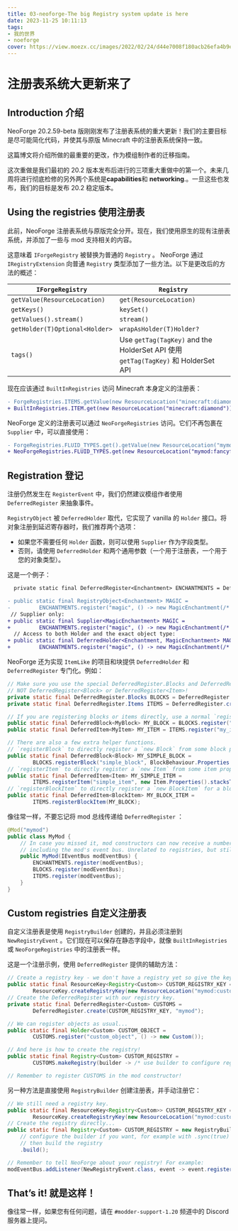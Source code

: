 ```yaml
---
title: 03-neoforge-The big Registry system update is here
date: 2023-11-25 10:11:13
tags:
- 我的世界
- noeforge
cover: https://view.moezx.cc/images/2022/02/24/d44e7008f180acb26efa4b9ec7aebe90.png
---
```


# 注册表系统大更新来了

## Introduction 介绍

NeoForge 20.2.59-beta 版刚刚发布了注册表系统的重大更新！我们的主要目标是尽可能简化代码，并使其与原版 Minecraft 中的注册表系统保持一致。

这篇博文将介绍所做的最重要的更改，作为模组制作者的迁移指南。

这次重做是我们最初的 20.2 版本发布后进行的三项重大重做中的第一个。未来几周将进行彻底检修的另外两个系统是**capabilities**和 **networking**.。一旦这些也发布，我们的目标是发布 20.2 稳定版本。

## Using the registries 使用注册表

此前，NeoForge 注册表系统与原版完全分开。现在，我们使用原生的现有注册表系统，并添加了一些与 mod 支持相关的内容。

这意味着 `IForgeRegistry` 被替换为普通的 `Registry` 。 NeoForge 通过 `IRegistryExtension` 向普通 `Registry` 类型添加了一些方法。以下是更改后的方法的概述：

| `IForgeRegistry`               | `Registry`                                                   |
| ------------------------------ | ------------------------------------------------------------ |
| `getValue(ResourceLocation)`   | `get(ResourceLocation)`                                      |
| `getKeys()`                    | `keySet()`                                                   |
| `getValues().stream()`         | `stream()`                                                   |
| `getHolder(T)Optional<Holder>` | `wrapAsHolder(T)Holder?`                                     |
| `tags()`                       | Use `getTag(TagKey)` and the HolderSet API 使用 `getTag(TagKey)` 和 HolderSet API |

现在应该通过 `BuiltInRegistries` 访问 Minecraft 本身定义的注册表：

```diff
- ForgeRegistries.ITEMS.getValue(new ResourceLocation("minecraft:diamond"));
+ BuiltInRegistries.ITEM.get(new ResourceLocation("minecraft:diamond"));
```

NeoForge 定义的注册表可以通过 `NeoForgeRegistries` 访问。它们不再包裹在 `Supplier` 中，可以直接使用：

```diff
- ForgeRegistries.FLUID_TYPES.get().getValue(new ResourceLocation("mymod:fancyfluid"));
+ NeoForgeRegistries.FLUID_TYPES.get(new ResourceLocation("mymod:fancyfluid"));
```

## Registration 登记

注册仍然发生在 `RegisterEvent` 中，我们仍然建议模组作者使用 `DeferredRegister` 来抽象事件。

`RegistryObject` 被 `DeferredHolder` 取代，它实现了 vanilla 的 `Holder` 接口。将对象注册到延迟寄存器时，我们推荐两个选项：

- 如果您不需要任何 `Holder` 函数，则可以使用 `Supplier` 作为字段类型。
- 否则，请使用 `DeferredHolder` 和两个通用参数（一个用于注册表，一个用于您的对象类型）。

这是一个例子：

```diff
  private static final DeferredRegister<Enchantment> ENCHANTMENTS = DeferredRegister.create(Registries.ENCHANTMENT, "mymod");

- public static final RegistryObject<Enchantment> MAGIC =
-         ENCHANTMENTS.register("magic", () -> new MagicEnchantment(/* create enchantment */));
 // Supplier only:
+ public static final Supplier<MagicEnchantment> MAGIC =
+         ENCHANTMENTS.register("magic", () -> new MagicEnchantment(/* create enchantment */));
  // Access to both Holder and the exact object type:
+ public static final DeferredHolder<Enchantment, MagicEnchantment> MAGIC =
+         ENCHANTMENTS.register("magic", () -> new MagicEnchantment(/* create enchantment */));
```

NeoForge 还为实现 `ItemLike` 的项目和块提供 `DeferredHolder` 和 `DeferredRegister` 专门化。例如：

```java
// Make sure you use the special DeferredRegister.Blocks and DeferredRegister.Items types,
// NOT DeferredRegister<Block> or DeferredRegister<Item>!
private static final DeferredRegister.Blocks BLOCKS = DeferredRegister.createBlocks("mymod");
private static final DeferredRegister.Items ITEMS = DeferredRegister.createItems("mymod");

// If you are registering blocks or items directly, use a normal `register` call:
public static final DeferredBlock<MyBlock> MY_BLOCK = BLOCKS.register("my_block", () -> new MyBlock(/* create block */));
public static final DeferredItem<MyItem> MY_ITEM = ITEMS.register("my_item", () -> new MyItem(/* create item */));

// There are also a few extra helper functions.
// `registerBlock` to directly register a `new Block` from some block properties:
public static final DeferredBlock<Block> MY_SIMPLE_BLOCK =
        BLOCKS.registerBlock("simple_block", BlockBehaviour.Properties.of().mapColor(MapColor.STONE));
// `registerItem` to directly register a `new Item` from some item properties:
public static final DeferredItem<Item> MY_SIMPLE_ITEM =
        ITEMS.registerItem("simple_item", new Item.Properties().stacksTo(1));
// `registerBlockItem` to directly register a `new BlockItem` for a block:
public static final DeferredItem<BlockItem> MY_BLOCK_ITEM =
        ITEMS.registerBlockItem(MY_BLOCK);
```

像往常一样，不要忘记将 mod 总线传递给 `DeferredRegister` ：

```java
@Mod("mymod")
public class MyMod {
    // In case you missed it, mod constructors can now receive a number of optional arguments,
    // including the mod's event bus. Unrelated to registries, but still pretty cool. ;)
    public MyMod(IEventBus modEventBus) {
        ENCHANTMENTS.register(modEventBus);
        BLOCKS.register(modEventBus);
        ITEMS.register(modEventBus);
    }
}
```

## Custom registries 自定义注册表

自定义注册表是使用 `RegistryBuilder` 创建的，并且必须注册到 `NewRegistryEvent` 。它们现在可以保存在静态字段中，就像 `BuiltInRegistries` 或 `NeoForgeRegistries` 中的注册表一样。

这是一个注册示例，使用 `DeferredRegister` 提供的辅助方法：

```java
// Create a registry key - we don't have a registry yet so give the key to DeferredRegister.
public static final ResourceKey<Registry<Custom>> CUSTOM_REGISTRY_KEY =
        ResourceKey.createRegistryKey(new ResourceLocation("mymod:custom"));
// Create the DeferredRegister with our registry key.
private static final DeferredRegister<Custom> CUSTOMS =
        DeferredRegister.create(CUSTOM_REGISTRY_KEY, "mymod");

// We can register objects as usual...
public static final Holder<Custom> CUSTOM_OBJECT =
        CUSTOMS.register("custom_object", () -> new Custom());

// And here is how to create the registry!
public static final Registry<Custom> CUSTOM_REGISTRY =
        CUSTOMS.makeRegistry(builder -> /* use builder to configure registry if needed */);

// Remember to register CUSTOMS in the mod constructor!
```

另一种方法是直接使用 `RegistryBuilder` 创建注册表，并手动注册它：

```java
// We still need a registry key.
public static final ResourceKey<Registry<Custom>> CUSTOM_REGISTRY_KEY =
        ResourceKey.createRegistryKey(new ResourceLocation("mymod:custom"));
// Create the registry directly...
public static final Registry<Custom> CUSTOM_REGISTRY = new RegistryBuilder<>(CUSTOM_REGISTRY_KEY)
    // configure the builder if you want, for example with .sync(true)
    // then build the registry
    .build();

// Remember to tell NeoForge about your registry! For example:
modEventBus.addListener(NewRegistryEvent.class, event -> event.register(CUSTOM_REGISTRY));
```

## That’s it! 就是这样！

像往常一样，如果您有任何问题，请在 `#modder-support-1.20` 频道中的 Discord 服务器上提问。
